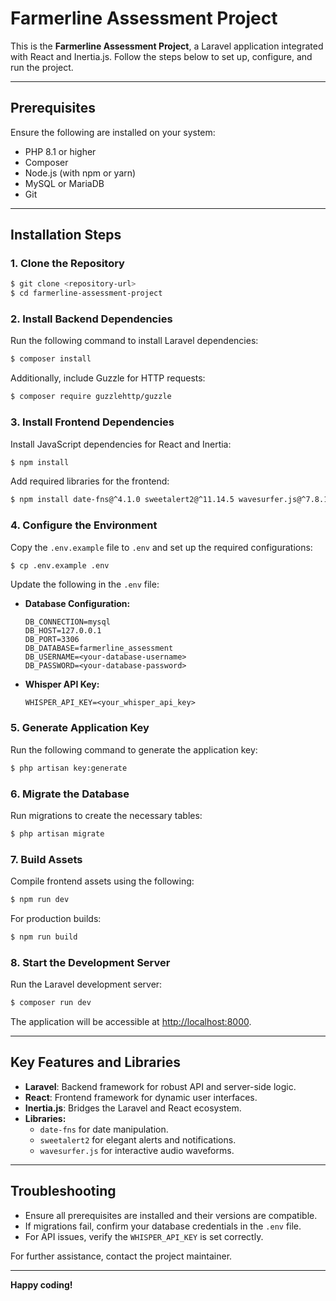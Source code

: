 # Farmerline Assessment Project

This is the **Farmerline Assessment Project**, a Laravel application integrated with React and Inertia.js. Follow the steps below to set up, configure, and run the project.

---

## Prerequisites

Ensure the following are installed on your system:

- PHP 8.1 or higher
- Composer
- Node.js (with npm or yarn)
- MySQL or MariaDB
- Git

---

## Installation Steps

### 1. Clone the Repository

```bash
$ git clone <repository-url>
$ cd farmerline-assessment-project
```

### 2. Install Backend Dependencies

Run the following command to install Laravel dependencies:

```bash
$ composer install
```

Additionally, include Guzzle for HTTP requests:

```bash
$ composer require guzzlehttp/guzzle
```

### 3. Install Frontend Dependencies

Install JavaScript dependencies for React and Inertia:

```bash
$ npm install
```

Add required libraries for the frontend:

```bash
$ npm install date-fns@^4.1.0 sweetalert2@^11.14.5 wavesurfer.js@^7.8.10
```

### 4. Configure the Environment

Copy the `.env.example` file to `.env` and set up the required configurations:

```bash
$ cp .env.example .env
```

Update the following in the `.env` file:

- **Database Configuration:**

  ```env
  DB_CONNECTION=mysql
  DB_HOST=127.0.0.1
  DB_PORT=3306
  DB_DATABASE=farmerline_assessment
  DB_USERNAME=<your-database-username>
  DB_PASSWORD=<your-database-password>
  ```

- **Whisper API Key:**

  ```env
  WHISPER_API_KEY=<your_whisper_api_key>
  ```

### 5. Generate Application Key

Run the following command to generate the application key:

```bash
$ php artisan key:generate
```

### 6. Migrate the Database

Run migrations to create the necessary tables:

```bash
$ php artisan migrate
```

### 7. Build Assets

Compile frontend assets using the following:

```bash
$ npm run dev
```

For production builds:

```bash
$ npm run build
```

### 8. Start the Development Server

Run the Laravel development server:

```bash
$ composer run dev
```

The application will be accessible at [http://localhost:8000](http://localhost:8000).

---

## Key Features and Libraries

- **Laravel**: Backend framework for robust API and server-side logic.
- **React**: Frontend framework for dynamic user interfaces.
- **Inertia.js**: Bridges the Laravel and React ecosystem.
- **Libraries:**
  - `date-fns` for date manipulation.
  - `sweetalert2` for elegant alerts and notifications.
  - `wavesurfer.js` for interactive audio waveforms.

---

## Troubleshooting

- Ensure all prerequisites are installed and their versions are compatible.
- If migrations fail, confirm your database credentials in the `.env` file.
- For API issues, verify the `WHISPER_API_KEY` is set correctly.

For further assistance, contact the project maintainer.

---

**Happy coding!**

